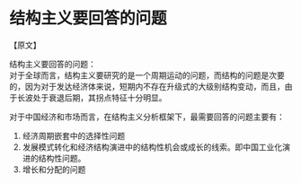 # 结构主义要回答的问题

【原文】

结构主义要回答的问题：  
对于全球而言，结构主义要研究的是一个周期运动的问题，而结构的问题是次要的，因为对于发达经济体来说，短期内不存在升级式的大级别结构变动，而且，由于长波处于衰退后期，其拐点特征十分明显。  

对于中国经济和市场而言，在结构主义分析框架下，最需要回答的问题主要有：  
1. 经济周期嵌套中的选择性问题
2. 发展模式转化和经济结构演进中的结构性机会或成长的线索。即中国工业化演进的结构性问题。
3. 增长和分配的问题
